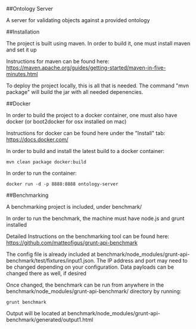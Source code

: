 ##Ontology Server

A server for validating objects against a provided ontology

##Installation

The project is built using maven. In order to build it, one must install maven and set it up

Instructions for maven can be found here: https://maven.apache.org/guides/getting-started/maven-in-five-minutes.html

To deploy the project locally, this is all that is needed. The command "mvn package" will build the jar with all needed depenencies.

##Docker

In order to build the project to a docker container, one must also have docker (or boot2docker for osx installed on mac)

Instructions for docker can be found here under the "Install" tab: https://docs.docker.com/

In order to build and install the latest build to a docker container:
  
    mvn clean package docker:build

In order to run the container:

    docker run -d -p 8888:8888 ontology-server

##Benchmarking

A benchmarking project is included, under benchmark/

In order to run the benchmark, the machine must have node.js and grunt installed

Detailed Instructions on the benchmarking tool can be found here: https://github.com/matteofigus/grunt-api-benchmark

The config file is already included at benchmark/node_modules/grunt-api-benchmark/test/fixtures/input1.json. The IP address and port may need to be changed depending on your configuration. Data payloads can be changed there as well, if desired

Once changed, the benchmark can be run from anywhere in the benchmark/node_modules/grunt-api-benchmark/ directory by running:

    grunt benchmark

Output will be located at benchmark/node_modules/grunt-api-benchmark/generated/output1.html





